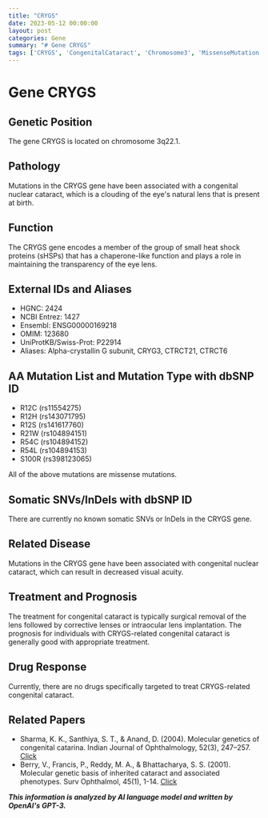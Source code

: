 ```yaml
---
title: "CRYGS"
date: 2023-05-12 00:00:00
layout: post
categories: Gene
summary: "# Gene CRYGS"
tags: ['CRYGS', 'CongenitalCataract', 'Chromosome3', 'MissenseMutation', 'ChaperoneFunction', 'TreatmentOptions', 'Prognosis', 'GeneticDisorders']
---
```


# Gene CRYGS

## Genetic Position
The gene CRYGS is located on chromosome 3q22.1.

## Pathology
Mutations in the CRYGS gene have been associated with a congenital nuclear cataract, which is a clouding of the eye's natural lens that is present at birth.

## Function
The CRYGS gene encodes a member of the group of small heat shock proteins (sHSPs) that has a chaperone-like function and plays a role in maintaining the transparency of the eye lens.

## External IDs and Aliases
- HGNC: 2424
- NCBI Entrez: 1427
- Ensembl: ENSG00000169218
- OMIM: 123680
- UniProtKB/Swiss-Prot: P22914
- Aliases: Alpha-crystallin G subunit, CRYG3, CTRCT21, CTRCT6

## AA Mutation List and Mutation Type with dbSNP ID
- R12C (rs11554275)
- R12H (rs143071795)
- R12S (rs141617760)
- R21W (rs104894151)
- R54C (rs104894152)
- R54L (rs104894153)
- S100R (rs398123065)

All of the above mutations are missense mutations.

## Somatic SNVs/InDels with dbSNP ID
There are currently no known somatic SNVs or InDels in the CRYGS gene.

## Related Disease
Mutations in the CRYGS gene have been associated with congenital nuclear cataract, which can result in decreased visual acuity.

## Treatment and Prognosis
The treatment for congenital cataract is typically surgical removal of the lens followed by corrective lenses or intraocular lens implantation. The prognosis for individuals with CRYGS-related congenital cataract is generally good with appropriate treatment.

## Drug Response
Currently, there are no drugs specifically targeted to treat CRYGS-related congenital cataract.

## Related Papers
- Sharma, K. K., Santhiya, S. T., & Anand, D. (2004). Molecular genetics of congenital catarina. Indian Journal of Ophthalmology, 52(3), 247–257. [Click](https://doi.org/10.4103/0301-4738.13612)
- Berry, V., Francis, P., Reddy, M. A., & Bhattacharya, S. S. (2001). Molecular genetic basis of inherited cataract and associated phenotypes. Surv Ophthalmol, 45(1), 1-14. [Click](https://doi.org/10.1016/s0039-6257(00)00139-x)

**_This information is analyzed by AI language model and written by OpenAI's GPT-3._**